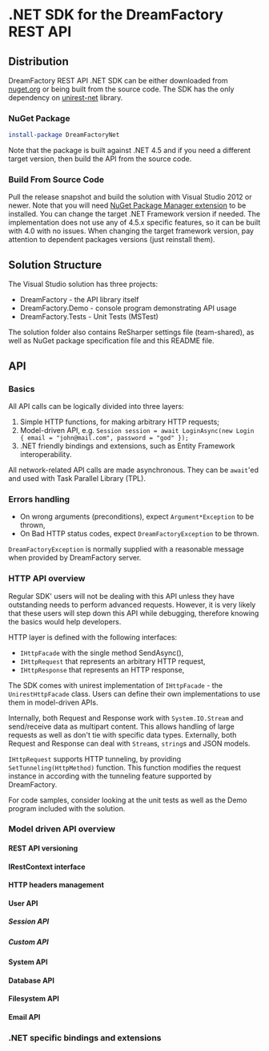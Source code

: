 # .NET SDK for the DreamFactory REST API

## Distribution

DreamFactory REST API .NET SDK can be either downloaded from [nuget.org](https://www.nuget.org/packages/DreamFactoryNet) or being built from the source code. The SDK has the only dependency on [unirest-net](http://unirest.io/net.html) library.

### NuGet Package

```powershell
install-package DreamFactoryNet
```

Note that the package is built against .NET 4.5 and if you need a different target version, then build the API from the source code.

### Build From Source Code

Pull the release snapshot and build the solution with Visual Studio 2012 or newer. Note that you will need [NuGet Package Manager extension](https://visualstudiogallery.msdn.microsoft.com/27077b70-9dad-4c64-adcf-c7cf6bc9970c) to be installed.
You can change the target .NET Framework version if needed. The implementation does not use any of 4.5.x specific features, so it can be built with 4.0 with no issues.
When changing the target framework version, pay attention to dependent packages versions (just reinstall them).

## Solution Structure

The Visual Studio solution has three projects:

* DreamFactory - the API library itself
* DreamFactory.Demo - console program demonstrating API usage
* DreamFactory.Tests - Unit Tests (MSTest)

The solution folder also contains ReSharper settings file (team-shared), as well as NuGet package specification file and this README file.

## API

### Basics

All API calls can be logically divided into three layers:

1. Simple HTTP functions, for making arbitrary HTTP requests;
2. Model-driven API,
   e.g. `Session session = await LoginAsync(new Login { email = "john@mail.com", password = "god" });`
3. .NET friendly bindings and extensions, such as Entity Framework interoperability.

All network-related API calls are made asynchronous. They can be `await`'ed and used with Task Parallel Library (TPL).

### Errors handling

- On wrong arguments (preconditions), expect `Argument*Exception` to be thrown,
- On Bad HTTP status codes, expect `DreamFactoryException` to be thrown.

`DreamFactoryException` is normally supplied with a reasonable message when provided by DreamFactory server.

### HTTP API overview

Regular SDK' users will not be dealing with this API unless they have outstanding needs to perform advanced requests.
However, it is very likely that these users will step down this API while debugging, therefore knowing the basics would help developers.

HTTP layer is defined with the following interfaces:

- `IHttpFacade` with the single method SendAsync(),
- `IHttpRequest` that represents an arbitrary HTTP request,
- `IHttpResponse` that represents an HTTP response,

The SDK comes with unirest implementation of `IHttpFacade` - the `UnirestHttpFacade` class.
Users can define their own implementations to use them in model-driven APIs.

Internally, both Request and Response work with `System.IO.Stream` and send/receive data as multipart content. This allows handling of large requests as well as don't tie with specific data types.
Externally, both Request and Response can deal with `Stream`s, `string`s and JSON models.

`IHttpRequest` supports HTTP tunneling, by providing `SetTunneling(HttpMethod)` function. This function modifies the request instance in according with the tunneling feature supported by DreamFactory.

For code samples, consider looking at the unit tests as well as the Demo program included with the solution.

### Model driven API overview

#### REST API versioning

#### IRestContext interface

#### HTTP headers management

#### User API

##### Session API

##### Custom API

#### System API

#### Database API

#### Filesystem API

#### Email API

### .NET specific bindings and extensions

